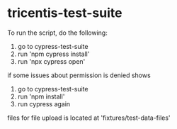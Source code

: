 # tricentis-test-suite
To run the script, do the following:
  1. go to cypress-test-suite
  2. run 'npm cypress install'
  3. run 'npx cypress open'
  
if some issues about permission is denied shows
  1. go to cypress-test-suite
  2. run 'npm install'
  3. run cypress again
  
files for file upload is located at 'fixtures/test-data-files'  
